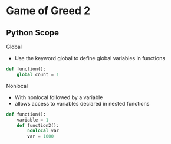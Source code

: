 # Game of Greed 2
## Python Scope
Global
- Use the keyword global to define global variables in functions
```py
def function():
    global count = 1

```
Nonlocal
- With nonlocal followed by a variable
- allows access to variables declared in nested functions

```py
def function():
    variable = 1
    def function2():
        nonlocal var 
        var = 1000
    
```